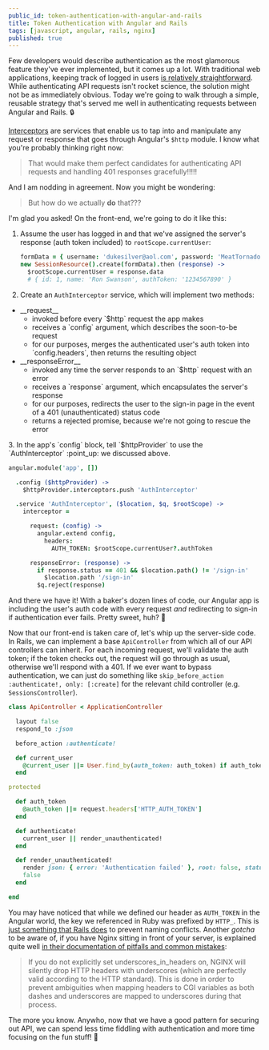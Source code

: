 ```yaml
---
public_id: token-authentication-with-angular-and-rails
title: Token Authentication with Angular and Rails
tags: [javascript, angular, rails, nginx]
published: true
---
```


Few developers would describe authentication as the most glamorous feature they've ever implemented, but it comes up a lot. With traditional web applications, keeping track of logged in users [is relatively straightforward](http://www.theodinproject.com/ruby-on-rails/sessions-cookies-and-authentication). While authenticating API requests isn't rocket science, the solution might not be as immediately obvious. Today we're going to walk through a simple, reusable strategy that's served me well in authenticating requests between Angular and Rails. :lock:

<a href="https://docs.angularjs.org/api/ng/service/$http" target="_blank">Interceptors</a> are services that enable us to tap into and manipulate any request or response that goes through Angular's `$http` module. I know what you're probably thinking right now:

> That would make them perfect candidates for authenticating API requests and handling 401 responses gracefully!!!!!

And I am nodding in agreement. Now you might be wondering:

> But how do we actually **do** that???

I'm glad you asked! On the front-end, we're going to do it like this:

1. Assume the user has logged in and that we've assigned the server's response (auth token included) to `rootScope.currentUser`:

    ```coffeescript
    formData = { username: 'dukesilver@aol.com', password: 'MeatTornado' }
    new SessionResource().create(formData).then (response) ->
      $rootScope.currentUser = response.data
      # { id: 1, name: 'Ron Swanson', authToken: '1234567890' }
    ```
2. Create an `AuthInterceptor` service, which will implement two methods:
  <ul>
    <li>
      __request__
      <ul>
        <li>invoked before every `$http` request the app makes</li>
        <li>receives a `config` argument, which describes the soon-to-be request</li>
        <li>for our purposes, merges the authenticated user's auth token into `config.headers`, then returns the resulting object</li>
      </ul>
    </li>
    <li>
      __responseError__
      <ul>
        <li>invoked any time the server responds to an `$http` request with an error</li>
        <li>receives a `response` argument, which encapsulates the server's response</li>
        <li>for our purposes, redirects the user to the sign-in page in the event of a 401 (unauthenticated) status code</li>
        <li>returns a rejected promise, because we're not going to rescue the error</li>
      </ul>
    </li>
  </ul>
3. In the app's `config` block, tell `$httpProvider` to use the `AuthInterceptor` :point_up: we discussed above.


  ```coffeescript
  angular.module('app', [])

    .config ($httpProvider) ->
      $httpProvider.interceptors.push 'AuthInterceptor'

    .service 'AuthInterceptor', ($location, $q, $rootScope) ->
      interceptor =

        request: (config) ->
          angular.extend config,
            headers:
              AUTH_TOKEN: $rootScope.currentUser?.authToken

        responseError: (response) ->
          if response.status == 401 && $location.path() != '/sign-in'
            $location.path '/sign-in'
          $q.reject(response)
  ```

And there we have it! With a baker's dozen lines of code, our Angular app is including the user's auth code with every request _and_ redirecting to sign-in if authentication ever fails. Pretty sweet, huh? :cake:

Now that our front-end is taken care of, let's whip up the server-side code. In Rails, we can implement a base `ApiController` from which all of our API controllers can inherit. For each incoming request, we'll validate the auth token; if the token checks out, the request will go through as usual, otherwise we'll respond with a 401. If we ever want to bypass authentication, we can just do something like `skip_before_action :authenticate!, only: [:create]` for the relevant child controller (e.g. `SessionsController`).

```ruby
class ApiController < ApplicationController

  layout false
  respond_to :json

  before_action :authenticate!

  def current_user
    @current_user ||= User.find_by(auth_token: auth_token) if auth_token.present?
  end

protected

  def auth_token
    @auth_token ||= request.headers['HTTP_AUTH_TOKEN']
  end

  def authenticate!
    current_user || render_unauthenticated!
  end

  def render_unauthenticated!
    render json: { error: 'Authentication failed' }, root: false, status: 401
    false
  end

end
```

You may have noticed that while we defined our header as `AUTH_TOKEN` in the Angular world, the key we referenced in Ruby was prefixed by `HTTP_`. This is [just something that Rails does](https://github.com/rails/rails/blob/master/actionpack/lib/action_dispatch/http/headers.rb#L108-L111) to prevent naming conflicts. Another _gotcha_ to be aware of, if you have Nginx sitting in front of your server, is explained quite well [in their documentation of pitfalls and common mistakes](https://www.nginx.com/resources/wiki/start/topics/tutorials/config_pitfalls/#missing-disappearing-http-headers):

> If you do not explicitly set underscores_in_headers on, NGINX will silently drop HTTP headers with underscores (which are perfectly valid according to the HTTP standard). This is done in order to prevent ambiguities when mapping headers to CGI variables as both dashes and underscores are mapped to underscores during that process.

The more you know. Anywho, now that we have a good pattern for securing out API, we can spend less time fiddling with authentication and more time focusing on the fun stuff! :tada:
